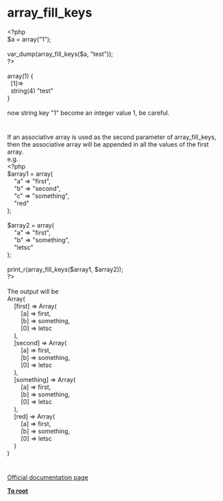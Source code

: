 # array_fill_keys




<div class="phpcode"><span class="html">
<span class="default">&lt;?php
<br>$a </span><span class="keyword">= array(</span><span class="string">&quot;1&quot;</span><span class="keyword">);
<br>
<br></span><span class="default">var_dump</span><span class="keyword">(</span><span class="default">array_fill_keys</span><span class="keyword">(</span><span class="default">$a</span><span class="keyword">, </span><span class="string">&quot;test&quot;</span><span class="keyword">));
<br></span><span class="default">?&gt;
<br></span>
<br>array(1) {
<br>&#xA0; [1]=&gt;
<br>&#xA0; string(4) &quot;test&quot;
<br>}
<br>
<br>now string key &quot;1&quot; become an integer value 1, be careful.</span>
</div>
  

#


<div class="phpcode"><span class="html">
If an associative array is used as the second parameter of array_fill_keys, then the associative array will be appended in all the values of the first array.
<br>e.g.
<br><span class="default">&lt;?php
<br>$array1 </span><span class="keyword">= array(
<br>&#xA0; &#xA0; </span><span class="string">&quot;a&quot; </span><span class="keyword">=&gt; </span><span class="string">&quot;first&quot;</span><span class="keyword">,
<br>&#xA0; &#xA0; </span><span class="string">&quot;b&quot; </span><span class="keyword">=&gt; </span><span class="string">&quot;second&quot;</span><span class="keyword">,
<br>&#xA0; &#xA0; </span><span class="string">&quot;c&quot; </span><span class="keyword">=&gt; </span><span class="string">&quot;something&quot;</span><span class="keyword">,
<br>&#xA0; &#xA0; </span><span class="string">&quot;red&quot;
<br></span><span class="keyword">);
<br>
<br></span><span class="default">$array2 </span><span class="keyword">= array(
<br>&#xA0; &#xA0; </span><span class="string">&quot;a&quot; </span><span class="keyword">=&gt; </span><span class="string">&quot;first&quot;</span><span class="keyword">,
<br>&#xA0; &#xA0; </span><span class="string">&quot;b&quot; </span><span class="keyword">=&gt; </span><span class="string">&quot;something&quot;</span><span class="keyword">,
<br>&#xA0; &#xA0; </span><span class="string">&quot;letsc&quot;
<br></span><span class="keyword">);
<br>
<br></span><span class="default">print_r</span><span class="keyword">(</span><span class="default">array_fill_keys</span><span class="keyword">(</span><span class="default">$array1</span><span class="keyword">, </span><span class="default">$array2</span><span class="keyword">));
<br></span><span class="default">?&gt;
<br></span>
<br>The output will be
<br>Array(
<br>&#xA0; &#xA0; [first] =&gt; Array(
<br>&#xA0; &#xA0; &#xA0; &#xA0; [a] =&gt; first,
<br>&#xA0; &#xA0; &#xA0; &#xA0; [b] =&gt; something,
<br>&#xA0; &#xA0; &#xA0; &#xA0; [0] =&gt; letsc
<br>&#xA0; &#xA0; ),
<br>&#xA0; &#xA0; [second] =&gt; Array(
<br>&#xA0; &#xA0; &#xA0; &#xA0; [a] =&gt; first,
<br>&#xA0; &#xA0; &#xA0; &#xA0; [b] =&gt; something,
<br>&#xA0; &#xA0; &#xA0; &#xA0; [0] =&gt; letsc
<br>&#xA0; &#xA0; ),
<br>&#xA0; &#xA0; [something] =&gt; Array(
<br>&#xA0; &#xA0; &#xA0; &#xA0; [a] =&gt; first,
<br>&#xA0; &#xA0; &#xA0; &#xA0; [b] =&gt; something,
<br>&#xA0; &#xA0; &#xA0; &#xA0; [0] =&gt; letsc
<br>&#xA0; &#xA0; ),
<br>&#xA0; &#xA0; [red] =&gt; Array(
<br>&#xA0; &#xA0; &#xA0; &#xA0; [a] =&gt; first,
<br>&#xA0; &#xA0; &#xA0; &#xA0; [b] =&gt; something,
<br>&#xA0; &#xA0; &#xA0; &#xA0; [0] =&gt; letsc
<br>&#xA0; &#xA0; )
<br>)</span>
</div>
  

#

[Official documentation page](https://www.php.net/manual/en/function.array-fill-keys.php)

**[To root](/README.md)**